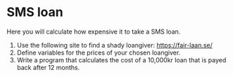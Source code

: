 SMS loan
========

Here you will calculate how expensive it to take a SMS loan.

 1. Use the following site to find a shady loangiver: https://fair-laan.se/
 2. Define variables for the prices of your chosen loangiver.
 3. Write a program that calculates the cost of a 10,000kr loan that is payed back after 12 months.
